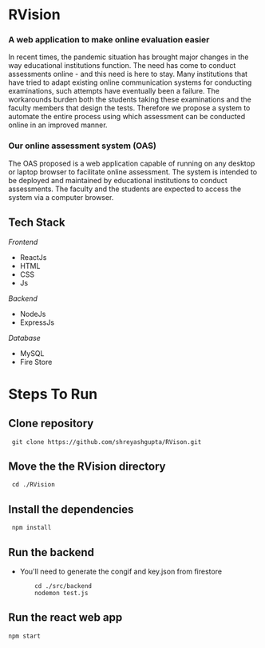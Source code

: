 # RVision  
### A web application to make online evaluation easier

In recent times, the pandemic situation has brought major changes in the way educational
institutions function. The need has come to conduct assessments online - and this need is here to
stay. Many institutions that have tried to adapt existing online communication systems for
conducting examinations, such attempts have eventually been a failure. The workarounds burden
both the students taking these examinations and the faculty members that design the tests.
Therefore we propose a system to automate the entire process using which assessment can be
conducted online in an improved manner.

### Our online assessment system (OAS)

The OAS proposed is a web application capable of running on any
desktop or laptop browser to facilitate online assessment. The system is intended to be deployed
and maintained by educational institutions to conduct assessments. The faculty and the students
are expected to access the system via a computer browser.

## Tech Stack

*Frontend*
 * ReactJs
 * HTML
 * CSS
 * Js

*Backend*
 * NodeJs
 * ExpressJs

*Database*
 * MySQL
 * Fire Store

# Steps To Run

## Clone repository

     git clone https://github.com/shreyashgupta/RVison.git

## Move the the RVision directory
     
     cd ./RVision
     
## Install the dependencies

     npm install

## Run the backend
* You'll need to generate the congif and key.json from firestore

          cd ./src/backend
          nodemon test.js

## Run the react web app
    
    npm start

